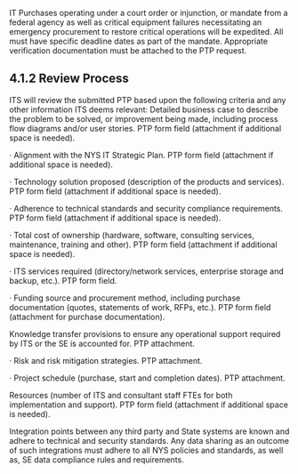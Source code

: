 IT Purchases operating under a court order or injunction, or mandate from a federal agency as well as critical equipment failures necessitating an emergency procurement to restore critical operations will be expedited. All must have specific deadline dates as part of the mandate. Appropriate verification documentation must be attached to the PTP request.

## **4.1.2 Review Process**

ITS will review the submitted PTP based upon the following criteria and any other information ITS deems relevant: Detailed business case to describe the problem to be solved, or improvement being made, including process flow diagrams and/or user stories. PTP form field (attachment if additional space is needed).

· Alignment with the NYS IT Strategic Plan. PTP form field (attachment if additional space is needed).

· Technology solution proposed (description of the products and services). PTP form field (attachment if additional space is needed).

· Adherence to technical standards and security compliance requirements. PTP form field (attachment if additional space is needed).

· Total cost of ownership (hardware, software, consulting services, maintenance, training and other). PTP form field (attachment if additional space is needed).

· ITS services required (directory/network services, enterprise storage and backup, etc.). PTP form field.

· Funding source and procurement method, including purchase documentation (quotes, statements of work, RFPs, etc.). PTP form field (attachment for purchase documentation).

Knowledge transfer provisions to ensure any operational support required by ITS or the SE is accounted for. PTP attachment.

· Risk and risk mitigation strategies. PTP attachment.

· Project schedule (purchase, start and completion dates). PTP attachment.

Resources (number of ITS and consultant staff FTEs for both implementation and support). PTP form field (attachment if additional space is needed).

Integration points between any third party and State systems are known and adhere to technical and security standards. Any data sharing as an outcome of such integrations must adhere to all NYS policies and standards, as well as, SE data compliance rules and requirements.